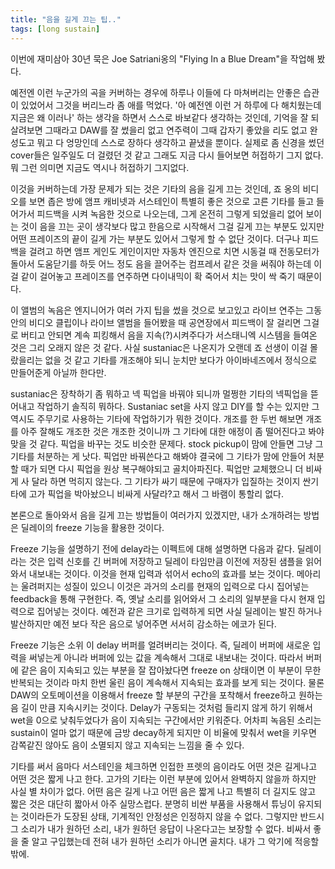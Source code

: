 ```yaml
---
title: "음을 길게 끄는 팁.."
tags: [long sustain]
---
```


이번에 재미삼아 30년 묵은 Joe Satriani옹의 "Flying In a Blue Dream"을 작업해 봤다. 

예전엔 이런 누군가의 곡을 커버하는 경우에 하루나 이들에 다 마쳐버리는 안좋은 습관이 있었어서 그것을 버리느라 좀 애를 먹었다. '아 예전엔 이런 거 하루에 다 해치웠는데 지금은 왜 이러나' 하는 생각을 하면서 스스로 바보같다 생각하는 것인데, 기억을 잘 되살려보면 그때라고 DAW를 잘 썼을리 없고 연주력이 그때 갑자기 좋았을 리도 없고 완성도고 뭐고 다 엉망인데 스스로 장하다 생각하고 끝냈을 뿐이다. 실제로 좀 신경을 썼던 cover들은 일주일도 더 걸렸던 것 같고 그래도 지금 다시 들어보면 허접하기 그지 없다. 뭐 그런 의미면 지금도 역시나 허접하기 그지없다. 

이것을 커버하는데 가장 문제가 되는 것은 기타의 음을 길게 끄는 것인데, 죠 옹의 비디오를 보면 좁은 방에 앰프 캐비넷과 서스테인이 특별히 좋은 것으로 고른 기타를 들고 들어가서 피드백을 시켜 녹음한 것으로 나오는데, 그게 온전히 그렇게 되었을리 없어 보이는 것이 음을 끄는 곳이 생각보다 많고 한음으로 시작해서 그걸 길게 끄는 부분도 있지만 어떤 프레이즈의 끝이 길게 가는 부분도 있어서 그렇게 할 수 없단 것이다. 더구나 피드백을 걸려고 하면 앰프 게인도 게인이지만 자동차 엔진으로 치면 시동걸 때 전동모터가 돌아서 도움닫기를 하듯 어느 정도 음을 끌어주는 컴프레서 같은 것을 써줘야 하는데 이걸 같이 걸어놓고 프레이즈를 연주하면 다이내믹이 확 죽어서 치는 맛이 싹 죽기 때문이다.

이 앨범의 녹음은 엔지니어가 여러 가지 팁을 썼을 것으로 보고있고 라이브 연주는 그동안의 비디오 클립이나 라이브 앨범을 들어봤을 때 공연장에서 피드백이 잘 걸리면 그걸로 버티고 안되면 계속 피킹해서 음을 지속(?)시켜주다가 서스태니엑 시스템을 들여온 것은 그리 오래지 않은 것 같다. 사실 sustaniac은 나온지가 오랜데 죠 선생이 이걸 몰랐을리는 없을 것 같고 기타를 개조해야 되니 눈치만 보다가 아이바네즈에서 정식으로 만들어준게 아닐까 한다만. 

sustaniac은 장착하기 좀 뭐하고 넥 픽업을 바꿔야 되니까 멀쩡한 기타의 넥픽업을 뜯어내고 작업하기 솔직히 뭐하다. Sustaniac set을 사지 않고 DIY를 할 수는 있지만 그 역시도 주무기로 사용하는 기타에 작업하기가 뭐한 것이다. 개조를 한 두번 해보면 개조를 아주 잘해도 개조한 것은 개조한 것이니까 그 기타에 대한 애정이 좀 떨어진다고 봐야 맞을 것 같다. 픽업을 바꾸는 것도 비슷한 문제다. stock pickup이 맘에 안들면 그냥 그 기타를 처분하는 게 낫다. 픽업만 바꿔쓴다고 해봐야 결국에 그 기타가 맘에 안들어 처분할 때가 되면 다시 픽업을 원상 복구해야되고 골치아파진다. 픽업만 교체했으니 더 비싸게 사 달라 하면 먹히지 않는다. 그 기타가 싸기 때문에 구매자가 입질하는 것이지 싼기타에 고가 픽업을 박아놨으니 비싸게 사달라?고 해서 그 바램이 통할리 없다. 

본론으로 돌아와서 음을 길게 끄는 방법들이 여러가지 있겠지만, 내가 소개하려는 방법은 딜레이의 freeze 기능을 활용한 것이다.

Freeze 기능을 설명하기 전에 delay라는 이펙트에 대해 설명하면 다음과 같다. 딜레이라는 것은 입력 신호를 긴 버퍼에 저장하고 딜레이 타임만큼 이전에 저장된 샘플을 읽어와서 내보내는 것이다. 이것을 현재 입력과 섞어서 echo의 효과를 보는 것이다. 메아리는 울려퍼지는 성질이 있으니 이것은 과거의 소리를 현재의 입력으로 다시 집어넣는 feedback을 통해 구현한다. 즉, 옛날 소리를 읽어와서 그 소리의 일부분을 다시 현재 입력으로 집어넣는 것이다. 예전과 같은 크기로 입력하게 되면 사실 딜레이는 발진 하거나 발산하지만 예전 보다 작은 음으로 넣어주면 서서히 감소하는 에코가 된다. 

Freeze 기능은 소위 이 delay 버퍼를 얼려버리는 것이다. 즉, 딜레이 버퍼에 새로운 입력을 써넣는게 아니라 버퍼에 있는 값을 계속해서 그대로 내보내는 것이다. 따라서 버퍼에 같은 음이 지속되고 있는 부분을 잘 잡아놨다면 freeze on 상태이면 이 부분이 무한 반복되는 것이라 마치 한번 울린 음이 계속해서 지속되는 효과를 보게 되는 것이다. 물론 DAW의 오토메이션을 이용해서 freeze 할 부분의 구간을 포착해서 freeze하고 원하는 음 길이 만큼 지속시키는 것이다. Delay가 구동되는 것처럼 들리지 않게 하기 위해서 wet을 0으로 낮춰두었다가 음이 지속되는 구간에서만 키워준다. 어차피 녹음된 소리는 sustain이 얼마 없기 때문에 금방 decay하게 되지만 이 비율에 맞춰서 wet을 키우면 감쪽같진 않아도 음이 소멸되지 않고 지속되는 느낌을 줄 수 있다.

기타를 써서 음마다 서스테인을 체크하면 인접한 프렛의 음이라도 어떤 것은 길게나고 어떤 것은 짧게 나고 한다. 고가의 기타는 이런 부분에 있어서 완벽하지 않을까 하지만 사실 별 차이가 없다. 어떤 음은 길게 나고 어떤 음은 짧게 나고 특별히 더 길지도 않고 짧은 것은 대단히 짧아서 아주 실망스럽다. 분명히 비싼 부품을 사용해서 튜닝이 유지되는 것이라든가 도장된 상태, 기계적인 안정성은 인정하지 않을 수 없다. 그렇지만 반드시 그 소리가 내가 원하던 소리, 내가 원하던 응답이 나온다고는 보장할 수 없다. 비싸서 좋을 줄 알고 구입했는데 전혀 내가 원하던 소리가 아니면 골치다. 내가 그 악기에 적응할 밖에.